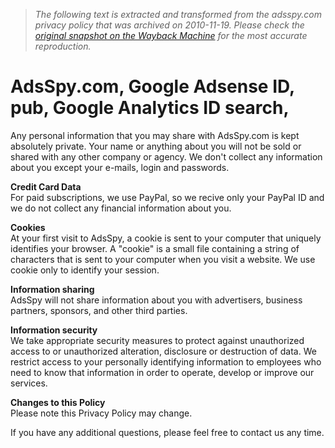 > *The following text is extracted and transformed from the adsspy.com privacy policy that was archived on 2010-11-19. Please check the [original snapshot on the Wayback Machine](https://web.archive.org/web/20101119091147id_/http%3A//adsspy.com/privacy.php) for the most accurate reproduction.*

# AdsSpy.com, Google Adsense ID, pub, Google Analytics ID search,

Any personal information that you may share with AdsSpy.com is kept absolutely private. Your name or anything about you will not be sold or shared with any other company or agency. We don't collect any information about you except your e-mails, login and passwords. 

**Credit Card Data**   
For paid subscriptions, we use PayPal, so we recive only your PayPal ID and we do not collect any financial information about you. 

**Cookies**   
At your first visit to AdsSpy, a cookie is sent to your computer that uniquely identifies your browser. A "cookie" is a small file containing a string of characters that is sent to your computer when you visit a website. We use cookie only to identify your session. 

**Information sharing**   
AdsSpy will not share information about you with advertisers, business partners, sponsors, and other third parties. 

**Information security**   
We take appropriate security measures to protect against unauthorized access to or unauthorized alteration, disclosure or destruction of data. We restrict access to your personally identifying information to employees who need to know that information in order to operate, develop or improve our services. 

**Changes to this Policy**   
Please note this Privacy Policy may change. 

If you have any additional questions, please feel free to contact us any time. 
